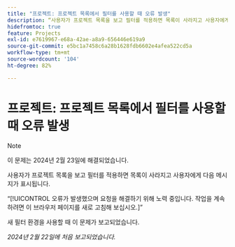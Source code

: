 ```yaml
---
title: "프로젝트: 프로젝트 목록에서 필터를 사용할 때 오류 발생"
description: “사용자가 프로젝트 목록을 보고 필터를 적용하면 목록이 사라지고 사용자에게 오류 메시지가 표시됩니다.”
hidefromtoc: true
feature: Projects
exl-id: e7619967-e68a-42ae-a8a9-656446e619a9
source-git-commit: e5bc1a7458c6a28b1628fdb6602e4afea522cd5a
workflow-type: tm+mt
source-wordcount: '104'
ht-degree: 82%

---
```



# 프로젝트: 프로젝트 목록에서 필터를 사용할 때 오류 발생


>[!NOTE]
>
>이 문제는 2024년 2월 23일에 해결되었습니다.

사용자가 프로젝트 목록을 보고 필터를 적용하면 목록이 사라지고 사용자에게 다음 메시지가 표시됩니다.

“[!UICONTROL 오류가 발생했으며 요청을 해결하기 위해 노력 중입니다. 작업을 계속하려면 이 브라우저 페이지를 새로 고침해 보십시오.]”

새 필터 환경을 사용할 때 이 문제가 보고되었습니다.

_2024년 2월 22일에 처음 보고되었습니다._
